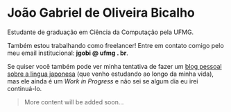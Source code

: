 # João Gabriel de Oliveira Bicalho
Estudante de graduação em Ciência da Computação pela UFMG.

Também estou trabalhando como freelancer! Entre em contato comigo pelo meu email institucional: **jgobi @ ufmg . br**.

Se quiser você também pode ver minha tentativa de fazer um [blog pessoal sobre a lingua japonesa](https://jgobi.github.io/nihongo) (que venho estudando ao longo da minha vida), mas ele ainda é um _Work in Progress_ e não sei se algum dia eu irei continuá-lo.

>More content will be added soon...
